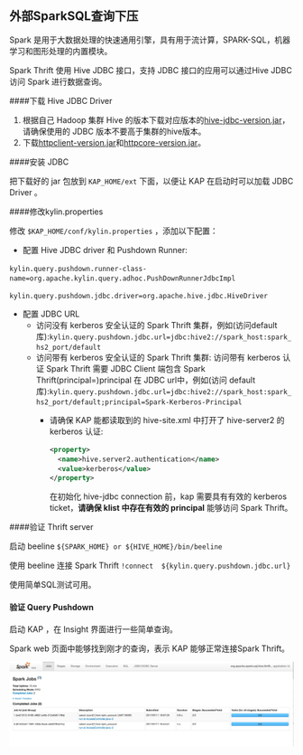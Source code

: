 ## 外部SparkSQL查询下压

Spark 是用于大数据处理的快速通用引擎，具有用于流计算，SPARK-SQL，机器学习和图形处理的内置模块。

Spark Thrift 使用 Hive JDBC 接口，支持 JDBC 接口的应用可以通过Hive JDBC 访问 Spark 进行数据查询。

####下载 Hive JDBC Driver

1. 根据自己 Hadoop 集群 Hive 的版本下载对应版本的[hive-jdbc-version.jar](hive-jdbc.jarhttps://mvnrepository.com/artifact/org.apache.hive/hive-jdbc)，请确保使用的 JDBC 版本不要高于集群的hive版本。
2. 下载[httpclient-version.jar](https://mvnrepository.com/artifact/org.apache.httpcomponents/httpclient)和[httpcore-version.jar](https://mvnrepository.com/artifact/org.apache.httpcomponents/httpcore)。

####安装 JDBC

把下载好的 jar 包放到 `KAP_HOME/ext` 下面，以便让 KAP 在启动时可以加载 JDBC Driver 。

####修改kylin.properties

修改 `$KAP_HOME/conf/kylin.properties` ，添加以下配置：

- 配置 Hive JDBC driver 和 Pushdown Runner:

``kylin.query.pushdown.runner-class-name=org.apache.kylin.query.adhoc.PushDownRunnerJdbcImpl``

``kylin.query.pushdown.jdbc.driver=org.apache.hive.jdbc.HiveDriver``

- 配置 JDBC URL
  - 访问没有 kerberos 安全认证的 Spark Thrift 集群，例如(访问default库):``kylin.query.pushdown.jdbc.url=jdbc:hive2://spark_host:spark_hs2_port/default``
  - 访问带有 kerberos 安全认证的 Spark Thrift 集群: 访问带有 kerberos 认证 Spark Thrift 需要 JDBC Client 端包含 Spark Thrift(principal=<Spark-Kerberos-Principal>)principal 在 JDBC url中，例如(访问 default 库):``kylin.query.pushdown.jdbc.url=jdbc:hive2://spark_host:spark_hs2_port/default;principal=Spark-Kerberos-Principal``
      - 请确保 KAP 能都读取到的 hive-site.xml 中打开了 hive-server2 的 kerberos 认证:

          ```xml
          <property>
          	<name>hive.server2.authentication</name>
          	<value>kerberos</value>
          </property>
          ```
          在初始化 hive-jdbc connection 前，kap 需要具有有效的 kerberos ticket，**请确保 klist 中存在有效的 principal** 能够访问 Spark Thrift。

####验证 Thrift server

启动 beeline ``${SPARK_HOME} or ${HIVE_HOME}/bin/beeline``

使用 beeline 连接 Spark Thrift ``!connect  ${kylin.query.pushdown.jdbc.url}``

使用简单SQL测试可用。

#### 验证 Query Pushdown

启动 KAP ，在 Insight 界面进行一些简单查询。

Spark web 页面中能够找到刚才的查询，表示 KAP 能够正常连接Spark Thrift。

 ![](images/query_pushdown_spark.png)




